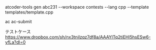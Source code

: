 atcoder-tools gen abc231 --workspace contests --lang cpp --template templates/template.cpp

ac
ac-submit

テストケース
https://www.dropbox.com/sh/nx3tnilzqz7df8a/AAAYlTq2tiEHl5hsESw6-yfLa?dl=0
